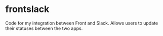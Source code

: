 # frontslack

Code for my integration between Front and Slack. Allows users to update their statuses between the two apps.
